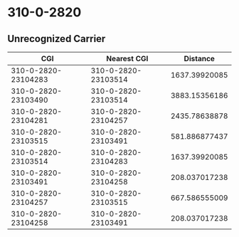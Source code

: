 # 310-0-2820
## Unrecognized Carrier


| CGI | Nearest CGI | Distance |
|-----|-------------|----------|
| 310-0-2820-23104283 | 310-0-2820-23103514 | 1637.39920085 |
| 310-0-2820-23103490 | 310-0-2820-23103514 | 3883.15356186 |
| 310-0-2820-23104281 | 310-0-2820-23104257 | 2435.78638878 |
| 310-0-2820-23103515 | 310-0-2820-23103491 | 581.886877437 |
| 310-0-2820-23103514 | 310-0-2820-23104283 | 1637.39920085 |
| 310-0-2820-23103491 | 310-0-2820-23104258 | 208.037017238 |
| 310-0-2820-23104257 | 310-0-2820-23103515 | 667.586555009 |
| 310-0-2820-23104258 | 310-0-2820-23103491 | 208.037017238 |

